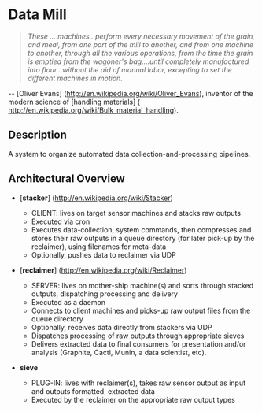 Data Mill
=========

> _These ... machines...perform every necessary movement of the grain, and
> meal, from one part of the mill to another, and from one machine to another,
> through all the various operations, from the time the grain is emptied from
> the wagoner's bag....until completely manufactured into flour...without the
> aid of manual labor, excepting to set the different machines in motion._

-- [Oliver Evans] (http://en.wikipedia.org/wiki/Oliver_Evans),
inventor of the modern science of [handling materials] (
http://en.wikipedia.org/wiki/Bulk_material_handling).


Description
-----------

A system to organize automated data collection-and-processing pipelines.


Architectural Overview
----------------------

* [__stacker__] (http://en.wikipedia.org/wiki/Stacker)
    - CLIENT: lives on target sensor machines and stacks raw outputs
    - Executed via cron
    - Executes data-collection, system commands, then compresses and stores
      their raw outputs in a queue directory (for later pick-up by the
      reclaimer), using filenames for meta-data
    - Optionally, pushes data to reclaimer via UDP

* [__reclaimer__] (http://en.wikipedia.org/wiki/Reclaimer)
    - SERVER: lives on mother-ship machine(s) and sorts through stacked
      outputs, dispatching processing and delivery
    - Executed as a daemon
    - Connects to client machines and picks-up raw output files from the queue
      directory
    - Optionally, receives data directly from stackers via UDP
    - Dispatches processing of raw outputs through appropriate sieves
    - Delivers extracted data to final consumers for presentation and/or
      analysis (Graphite, Cacti, Munin, a data scientist, etc).

* __sieve__
    - PLUG-IN: lives with reclaimer(s), takes raw sensor output as input and
      outputs formatted, extracted data
    - Executed by the reclaimer on the appropriate raw output types
